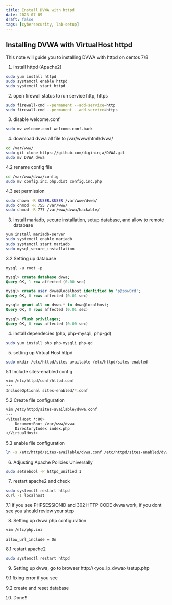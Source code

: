 ```yaml
---
title: Install DVWA with httpd
date: 2023-07-09
draft: false
tags: [cybersecurity, lab-setup]
---
```


## Installing DVWA with VirtualHost httpd

This note will guide you to installing DVWA with httpd on centos 7/8

<!--more-->

1. install httpd (Apache2)

```bash
sudo yum install httpd
sudo systemctl enable httpd
sudo systemctl start httpd
```

2. open firewall status to run service http, https

```bash
sudo firewall-cmd --permanent --add-service=http
sudo firewall-cmd --permanent --add-service=https
```

3. disable welcome.conf

```bash
sudo mv welcome.conf welcome.conf.back
```

4. download dvwa all file to /var/www/html/dvwa/

```bash
cd /var/www/
sudo git clone https://github.com/digininja/DVWA.git
sudo mv DVWA dvwa
```

4.2 rename config file

```bash
cd /var/www/dvwa/config
sudo mv config.inc.php.dist config.inc.php
```

4.3 set permission 

```bash
sudo chown -R $USER.$USER /var/www/dvwa/
sudo chmod -R 755 /var/www/
sudo chmod -R 777 /var/www/dvwa/hackable/
```

3. install mariadb, secure installation, setup database, and allow to remote database

```bash
yum install mariadb-server
sudo systemctl enable mariadb
sudo systemctl start mariadb
sudo mysql_secure_installation
```

3.2 Setting up database

```sql
mysql -u root -p

mysql> create database dvwa;
Query OK, 1 row affected (0.00 sec)

mysql> create user dvwa@localhost identified by 'p@ssw0rd';
Query OK, 0 rows affected (0.01 sec)

mysql> grant all on dvwa.* to dvwa@localhost;
Query OK, 0 rows affected (0.01 sec)

mysql> flush privileges;
Query OK, 0 rows affected (0.00 sec)
```

4. install dependecies (php, php-mysqli, php-gd)

```bash
sudo yum install php php-mysqli php-gd
```

5. setting up Virtual Host httpd

```bash
sudo mkdir /etc/httpd/sites-available /etc/httpd/sites-enabled
```

5.1 Include sites-enabled config

```bash
vim /etc/httpd/conf/httpd.conf
---
IncludeOptional sites-enabled/*.conf
```

5.2 Create file configuration

```bash
vim /etc/httpd/sites-available/dvwa.conf
---
<VitualHost *:80>
	DocumentRoot /var/www/dvwa
	DirectoryIndex index.php
</VirtualHost>
```

5.3 enable file configuration

```bash
ln -s /etc/httpd/sites-available/dvwa.conf /etc/httpd/sites-enabled/dvwa.conf
```

6. Adjusting Apache Policies Universally

```bash
sudo setsebool -P httpd_unified 1
```

7. restart apache2 and check

```bash
sudo systemctl restart httpd
curl -I localhost
```

7.1 if you see PHPSESSIONID and 302 HTTP CODE dvwa work, if you dont see you should review your step

8. Setting up dvwa php configuration

```bash
vim /etc/php.ini
---
allow_url_include = On
```

8.1 restart apache2

```bash
sudo systemctl restart httpd
```

9. Setting up dvwa, go to browser http://<you_ip_dvwa>/setup.php

9.1 fixing error if you see

9.2 create and reset database

10. Done!!